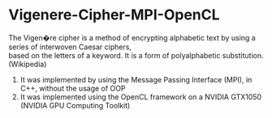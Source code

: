 # Vigenere-Cipher-MPI-OpenCL

The Vigen�re cipher is a method of encrypting alphabetic text by using a series of interwoven Caesar ciphers,     
based on the letters of a keyword. It is a form of polyalphabetic substitution. (Wikipedia)    
1. It was implemented by using the Message Passing Interface (MPI), in C++, without the usage of OOP             
2. It was implemented using the OpenCL framework on a NVIDIA GTX1050 (NVIDIA GPU Computing Toolkit)